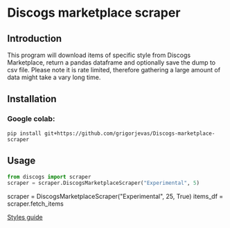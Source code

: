 # Discogs marketplace scraper

## Introduction
This program will download items of specific style from Discogs Marketplace, return a pandas dataframe and 
optionally save the dump to csv file. Please note it is rate limited, therefore gathering a large amount of data might 
take a vary long time.

## Installation
### Google colab:
```
pip install git+https://github.com/grigorjevas/Discogs-marketplace-scraper
```

## Usage 
```python
from discogs import scraper
scraper = scraper.DiscogsMarketplaceScraper("Experimental", 5)
```

scraper = DiscogsMarketplaceScraper("Experimental", 25, True)
    items_df = scraper.fetch_items

[Styles guide](https://support.discogs.com/hc/en-us/articles/360005055213-Database-Guidelines-9-Genres-Styles#genres)

